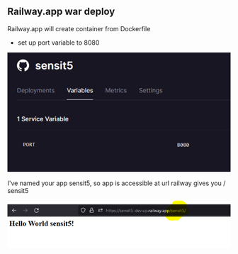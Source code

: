   ## Railway.app war deploy

Railway.app will create container from Dockerfile

  * set up port variable to 8080

![port variable set up](/docs/images/port.png)

I've named your app sensit5, so app is accessible at url railway gives you / sensit5


![app](/docs/images/app_url.png)